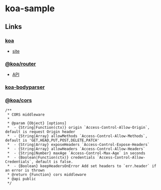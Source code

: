 # koa-sample

## Links

### [koa](https://github.com/koajs/koa)

- [site](https://koajs.com/)

### [@koa/router](https://github.com/koajs/router)

- [API](https://github.com/koajs/router/blob/master/API.md#module_koa-router--Router+allowedMethods)

### [koa-bodyparser](https://github.com/koajs/bodyparser)

### [@koa/cors](https://github.com/koajs/cors)

```
/**
 * CORS middleware
 *
 * @param {Object} [options]
 *  - {String|Function(ctx)} origin `Access-Control-Allow-Origin`, default is request Origin header
 *  - {String|Array} allowMethods `Access-Control-Allow-Methods`, default is 'GET,HEAD,PUT,POST,DELETE,PATCH'
 *  - {String|Array} exposeHeaders `Access-Control-Expose-Headers`
 *  - {String|Array} allowHeaders `Access-Control-Allow-Headers`
 *  - {String|Number} maxAge `Access-Control-Max-Age` in seconds
 *  - {Boolean|Function(ctx)} credentials `Access-Control-Allow-Credentials`, default is false.
 *  - {Boolean} keepHeadersOnError Add set headers to `err.header` if an error is thrown
 * @return {Function} cors middleware
 * @api public
 */
```
